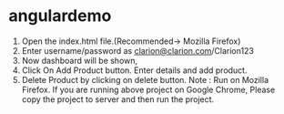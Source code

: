 # angulardemo

1) Open the index.html file.(Recommended-> Mozilla Firefox) 
2) Enter username/password as clarion@clarion.com/Clarion123 
3) Now dashboard will be shown,  
4) Click On Add Product button. Enter details and add product. 
5) Delete Product by clicking on delete button.
 Note : Run on Mozilla Firefox. If you are running above project on Google Chrome, Please copy the project to server and then run the project.

